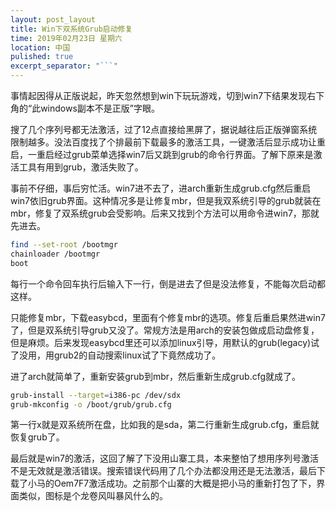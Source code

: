 ```yaml
---
layout: post_layout
title: Win下双系统Grub启动修复
time: 2019年02月23日 星期六
location: 中国
pulished: true
excerpt_separator: "```"
---
```




事情起因得从正版说起，昨天忽然想到win下玩玩游戏，切到win7下结果发现右下角的“此windows副本不是正版”字眼。

搜了几个序列号都无法激活，过了12点直接给黑屏了，据说越往后正版弹窗系统限制越多。没法百度找了个排最前下载最多的激活工具，一键激活后显示成功让重启，一重启经过grub菜单选择win7后又跳到grub的命令行界面。了解下原来是激活工具有用到grub，激活失败了。

事前不仔细，事后穷忙活。win7进不去了，进arch重新生成grub.cfg然后重启win7依旧grub界面。这种情况多是让修复mbr，但是我双系统引导的grub就装在mbr，修复了双系统grub会受影响。后来又找到个方法可以用命令进win7，那就先进去。

```bash
find --set-root /bootmgr	
chainloader /bootmgr	
boot
```

每行一个命令回车执行后输入下一行，倒是进去了但是没法修复，不能每次启动都这样。

只能修复mbr，下载easybcd，里面有个修复mbr的选项。修复后重启果然进win7了，但是双系统引导grub又没了。常规方法是用arch的安装包做成启动盘修复，但是麻烦。后来发现easybcd里还可以添加linux引导，用默认的grub(legacy)试了没用，用grub2的自动搜索linux试了下竟然成功了。

进了arch就简单了，重新安装grub到mbr，然后重新生成grub.cfg就成了。

```bash
grub-install --target=i386-pc /dev/sdx
grub-mkconfig -o /boot/grub/grub.cfg
```

第一行x就是双系统所在盘，比如我的是sda，第二行重新生成grub.cfg，重启就恢复grub了。

最后就是win7的激活，这回了解了下没用山寨工具，本来整怕了想用序列号激活不是无效就是激活错误。搜索错误代码用了几个办法都没用还是无法激活，最后下载了小马的Oem7F7激活成功。之前那个山寨的大概是把小马的重新打包了下，界面类似，图标是个龙卷风叫暴风什么的。
